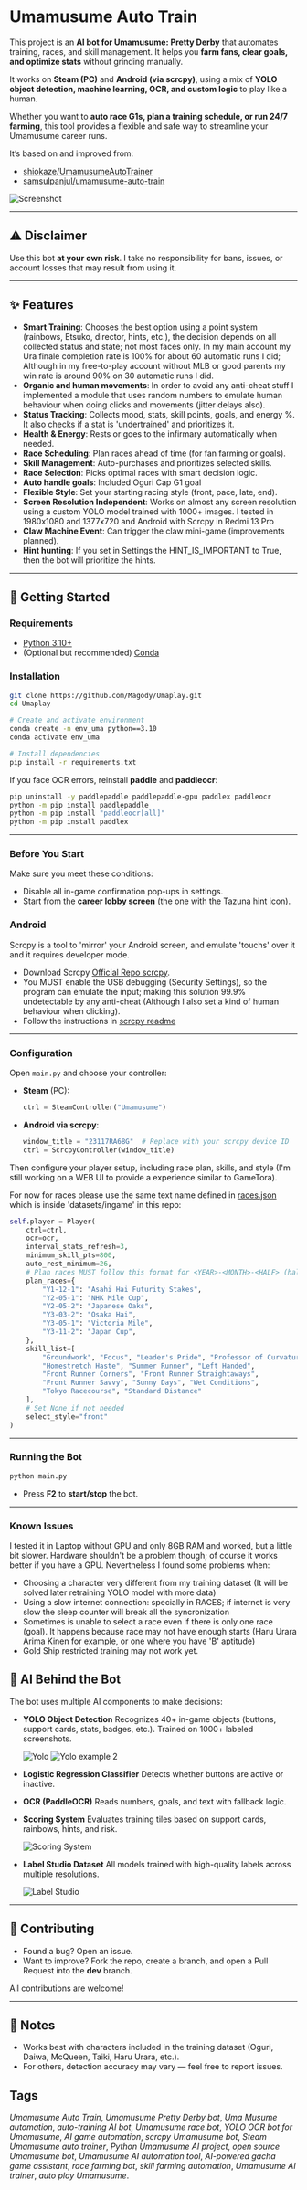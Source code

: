 # Umamusume Auto Train

This project is an **AI bot for Umamusume: Pretty Derby** that automates training, races, and skill management. It helps you **farm fans, clear goals, and optimize stats** without grinding manually.

It works on **Steam (PC)** and **Android (via scrcpy)**, using a mix of **YOLO object detection, machine learning, OCR, and custom logic** to play like a human.  

Whether you want to **auto race G1s, plan a training schedule, or run 24/7 farming**, this tool provides a flexible and safe way to streamline your Umamusume career runs.

It’s based on and improved from:

* [shiokaze/UmamusumeAutoTrainer](https://github.com/shiokaze/UmamusumeAutoTrainer)
* [samsulpanjul/umamusume-auto-train](https://github.com/samsulpanjul/umamusume-auto-train)

![Screenshot](assets/doc/screenshot.png)

---

## ⚠️ Disclaimer

Use this bot **at your own risk**.
I take no responsibility for bans, issues, or account losses that may result from using it.

---

## ✨ Features

* **Smart Training**: Chooses the best option using a point system (rainbows, Etsuko, director, hints, etc.), the decision depends on all collected status and state; not most faces only. In my main account my Ura finale completion rate is 100% for about 60 automatic runs I did; Although in my free-to-play account without MLB or good parents my win rate is around 90% on 30 automatic runs I did. 
* **Organic and human movements**: In order to avoid any anti-cheat stuff I implemented a module that uses random numbers to emulate human behaviour when doing clicks and movements (jitter delays also).
* **Status Tracking**: Collects mood, stats, skill points, goals, and energy %. It also checks if a stat is 'undertrained' and prioritizes it.
* **Health & Energy**: Rests or goes to the infirmary automatically when needed.
* **Race Scheduling**: Plan races ahead of time (for fan farming or goals).
* **Skill Management**: Auto-purchases and prioritizes selected skills.
* **Race Selection**: Picks optimal races with smart decision logic.
* **Auto handle goals**: Included Oguri Cap G1 goal
* **Flexible Style**: Set your starting racing style (front, pace, late, end).
* **Screen Resolution Independent**: Works on almost any screen resolution using a custom YOLO model trained with 1000+ images. I tested in 1980x1080 and 1377x720 and Android with Scrcpy in Redmi 13 Pro
* **Claw Machine Event**: Can trigger the claw mini-game (improvements planned).
* **Hint hunting**: If you set in Settings the HINT_IS_IMPORTANT to True, then the bot will prioritize the hints.
---

## 🚀 Getting Started

### Requirements

* [Python 3.10+](https://www.python.org/downloads/)
* (Optional but recommended) [Conda](https://docs.conda.io/en/latest/)

### Installation

```bash
git clone https://github.com/Magody/Umaplay.git
cd Umaplay

# Create and activate environment
conda create -n env_uma python==3.10
conda activate env_uma

# Install dependencies
pip install -r requirements.txt
```

If you face OCR errors, reinstall **paddle** and **paddleocr**:

```bash
pip uninstall -y paddlepaddle paddlepaddle-gpu paddlex paddleocr 
python -m pip install paddlepaddle
python -m pip install "paddleocr[all]"
python -m pip install paddlex
```

---

### Before You Start

Make sure you meet these conditions:

* Disable all in-game confirmation pop-ups in settings.
* Start from the **career lobby screen** (the one with the Tazuna hint icon).

### Android
Scrcpy is a tool to 'mirror' your Android screen, and emulate 'touchs' over it and it requires developer mode.
- Download Scrcpy [Official Repo scrcpy](https://github.com/Genymobile/scrcpy/releases).
- You MUST enable the USB debugging (Security Settings), so the program can emulate the input; making this solution 99.9% undetectable by any anti-cheat (Although I also set a kind of human behaviour when clicking).
- Follow the instructions in [scrcpy readme](https://github.com/Genymobile/scrcpy)

---

### Configuration

Open `main.py` and choose your controller:

* **Steam** (PC):

  ```python
  ctrl = SteamController("Umamusume")
  ```

* **Android via scrcpy**:

  ```python
  window_title = "23117RA68G"  # Replace with your scrcpy device ID
  ctrl = ScrcpyController(window_title)
  ```

Then configure your player setup, including race plan, skills, and style (I'm still working on a WEB UI to provide a experience similar to GameTora).

For now for races please use the same text name defined in [races.json](datasets/in_game/races.json) which is inside 'datasets/ingame' in this repo:

```python
self.player = Player(
    ctrl=ctrl,
    ocr=ocr,
    interval_stats_refresh=3,
    minimum_skill_pts=800,
    auto_rest_minimum=26,
    # Plan races MUST follow this format for <YEAR>-<MONTH>-<HALF> (half can only be 1 or 2)
    plan_races={
        "Y1-12-1": "Asahi Hai Futurity Stakes",
        "Y2-05-1": "NHK Mile Cup",
        "Y2-05-2": "Japanese Oaks",
        "Y3-03-2": "Osaka Hai",
        "Y3-05-1": "Victoria Mile",
        "Y3-11-2": "Japan Cup",
    },
    skill_list=[
        "Groundwork", "Focus", "Leader's Pride", "Professor of Curvature",
        "Homestretch Haste", "Summer Runner", "Left Handed",
        "Front Runner Corners", "Front Runner Straightaways",
        "Front Runner Savvy", "Sunny Days", "Wet Conditions",
        "Tokyo Racecourse", "Standard Distance"
    ],
    # Set None if not needed
    select_style="front"
)
```

---

### Running the Bot

```bash
python main.py
```

* Press **F2** to **start/stop** the bot.

---

### Known Issues

I tested it in Laptop without GPU and only 8GB RAM and worked, but a little bit slower. Hardware shouldn't be a problem though; of course it works better if you have a GPU. Nevertheless I found some problems when:
- Choosing a character very different from my training dataset (It will be solved later retraining YOLO model with more data)
- Using a slow internet connection: specially in RACES; if internet is very slow the sleep counter will break all the syncronization
- Sometimes is unable to select a race even if there is only one race (goal). It happens because race may not have enough starts (Haru Urara Arima Kinen for example, or one where you have 'B' aptitude)
- Gold Ship restricted training may not work yet.

## 🧠 AI Behind the Bot

The bot uses multiple AI components to make decisions:

* **YOLO Object Detection**
  Recognizes 40+ in-game objects (buttons, support cards, stats, badges, etc.).
  Trained on 1000+ labeled screenshots.

  ![Yolo](assets/doc/yolo.png)
  ![Yolo example 2](assets/doc/yolo-a.png)

* **Logistic Regression Classifier**
  Detects whether buttons are active or inactive.

* **OCR (PaddleOCR)**
  Reads numbers, goals, and text with fallback logic.

* **Scoring System**
  Evaluates training tiles based on support cards, rainbows, hints, and risk.

  ![Scoring System](assets/doc/scoring.png)

* **Label Studio Dataset**
  All models trained with high-quality labels across multiple resolutions.

  ![Label Studio](assets/doc/label-studio.png)

---

## 🤝 Contributing

* Found a bug? Open an issue.
* Want to improve? Fork the repo, create a branch, and open a Pull Request into the **dev** branch.

All contributions are welcome!

---

## 📌 Notes

* Works best with characters included in the training dataset (Oguri, Daiwa, McQueen, Taiki, Haru Urara, etc.).
* For others, detection accuracy may vary — feel free to report issues.

## Tags

*Umamusume Auto Train*, *Umamusume Pretty Derby bot*, *Uma Musume automation*, *auto-training AI bot*, *Umamusume race bot*, *YOLO OCR bot for Umamusume*, *AI game automation*, *scrcpy Umamusume bot*, *Steam Umamusume auto trainer*, *Python Umamusume AI project*, *open source Umamusume bot*, *Umamusume AI automation tool*, *AI-powered gacha game assistant*, *race farming bot*, *skill farming automation*, *Umamusume AI trainer*, *auto play Umamusume*.
